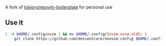A fork of [tokiory/neovim-boilerplate](https://github.com/tokiory/neovim-boilerplate) for personal use

## Use it

```bash
[ -d $HOME/.config/nvim ] && mv $HOME/.config/{nvim,nvim.old}; \
    git clone https://github.com/descentcare/neovim-config $HOME/.config/nvim
```
